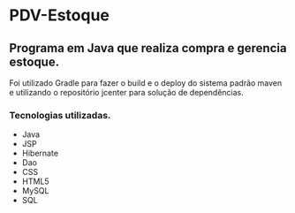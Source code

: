 # PDV-Estoque

## Programa em Java que realiza compra e gerencia estoque.
Foi utilizado Gradle para fazer o build e o deploy do sistema padrão maven e utilizando o repositório jcenter para solução de dependências.

### Tecnologias utilizadas.

* Java
* JSP
* Hibernate
* Dao
* CSS
* HTML5
* MySQL
* SQL
